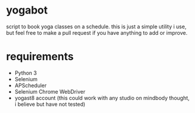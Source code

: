 # yogabot
script to book yoga classes on a schedule.  this is just a simple utility i use, but feel free to make a pull request if you have anything to add or improve.

# requirements
* Python 3
* Selenium
* APScheduler
* Selenium Chrome WebDriver
* yogast8 account (this could work with any studio on mindbody thought, i believe but have not tested)

